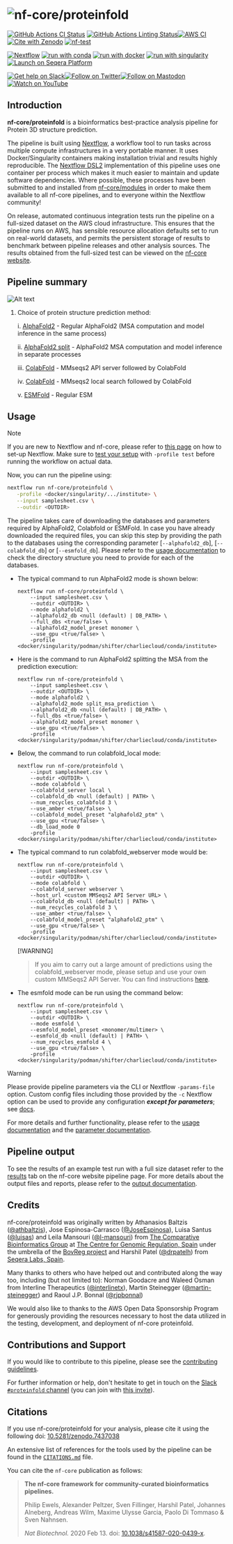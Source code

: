 <h1>
  <picture>
    <source media="(prefers-color-scheme: dark)" srcset="docs/images/nf-core-proteinfold_logo_dark.png">
    <img alt="nf-core/proteinfold" src="docs/images/nf-core-proteinfold_logo_light.png">
  </picture>
</h1>

[![GitHub Actions CI Status](https://github.com/nf-core/proteinfold/actions/workflows/ci.yml/badge.svg)](https://github.com/nf-core/proteinfold/actions/workflows/ci.yml)
[![GitHub Actions Linting Status](https://github.com/nf-core/proteinfold/actions/workflows/linting.yml/badge.svg)](https://github.com/nf-core/proteinfold/actions/workflows/linting.yml)[![AWS CI](https://img.shields.io/badge/CI%20tests-full%20size-FF9900?labelColor=000000&logo=Amazon%20AWS)](https://nf-co.re/proteinfold/results)[![Cite with Zenodo](http://img.shields.io/badge/DOI-10.5281/zenodo.13135393-1073c8?labelColor=000000)](https://doi.org/10.5281/zenodo.13135393)
[![nf-test](https://img.shields.io/badge/unit_tests-nf--test-337ab7.svg)](https://www.nf-test.com)

[![Nextflow](https://img.shields.io/badge/nextflow%20DSL2-%E2%89%A523.04.0-23aa62.svg)](https://www.nextflow.io/)
[![run with conda](http://img.shields.io/badge/run%20with-conda-3EB049?labelColor=000000&logo=anaconda)](https://docs.conda.io/en/latest/)
[![run with docker](https://img.shields.io/badge/run%20with-docker-0db7ed?labelColor=000000&logo=docker)](https://www.docker.com/)
[![run with singularity](https://img.shields.io/badge/run%20with-singularity-1d355c.svg?labelColor=000000)](https://sylabs.io/docs/)
[![Launch on Seqera Platform](https://img.shields.io/badge/Launch%20%F0%9F%9A%80-Seqera%20Platform-%234256e7)](https://cloud.seqera.io/launch?pipeline=https://github.com/nf-core/proteinfold)

[![Get help on Slack](http://img.shields.io/badge/slack-nf--core%20%23proteinfold-4A154B?labelColor=000000&logo=slack)](https://nfcore.slack.com/channels/proteinfold)[![Follow on Twitter](http://img.shields.io/badge/twitter-%40nf__core-1DA1F2?labelColor=000000&logo=twitter)](https://twitter.com/nf_core)[![Follow on Mastodon](https://img.shields.io/badge/mastodon-nf__core-6364ff?labelColor=FFFFFF&logo=mastodon)](https://mstdn.science/@nf_core)[![Watch on YouTube](http://img.shields.io/badge/youtube-nf--core-FF0000?labelColor=000000&logo=youtube)](https://www.youtube.com/c/nf-core)

## Introduction

**nf-core/proteinfold** is a bioinformatics best-practice analysis pipeline for Protein 3D structure prediction.

The pipeline is built using [Nextflow](https://www.nextflow.io), a workflow tool to run tasks across multiple compute infrastructures in a very portable manner. It uses Docker/Singularity containers making installation trivial and results highly reproducible. The [Nextflow DSL2](https://www.nextflow.io/docs/latest/dsl2.html) implementation of this pipeline uses one container per process which makes it much easier to maintain and update software dependencies. Where possible, these processes have been submitted to and installed from [nf-core/modules](https://github.com/nf-core/modules) in order to make them available to all nf-core pipelines, and to everyone within the Nextflow community!

On release, automated continuous integration tests run the pipeline on a full-sized dataset on the AWS cloud infrastructure. This ensures that the pipeline runs on AWS, has sensible resource allocation defaults set to run on real-world datasets, and permits the persistent storage of results to benchmark between pipeline releases and other analysis sources. The results obtained from the full-sized test can be viewed on the [nf-core website](https://nf-co.re/proteinfold/results).

## Pipeline summary

![Alt text](docs/images/nf-core-proteinfold_metro_map_1.1.0.png?raw=true "nf-core-proteinfold 1.1.0 metro map")

1. Choice of protein structure prediction method:

   i. [AlphaFold2](https://github.com/deepmind/alphafold) - Regular AlphaFold2 (MSA computation and model inference in the same process)

   ii. [AlphaFold2 split](https://github.com/luisas/alphafold_split) - AlphaFold2 MSA computation and model inference in separate processes

   iii. [ColabFold](https://github.com/sokrypton/ColabFold) - MMseqs2 API server followed by ColabFold

   iv. [ColabFold](https://github.com/sokrypton/ColabFold) - MMseqs2 local search followed by ColabFold

   v. [ESMFold](https://github.com/facebookresearch/esm) - Regular ESM

## Usage

> [!NOTE]
> If you are new to Nextflow and nf-core, please refer to [this page](https://nf-co.re/docs/usage/installation) on how to set-up Nextflow. Make sure to [test your setup](https://nf-co.re/docs/usage/introduction#how-to-run-a-pipeline) with `-profile test` before running the workflow on actual data.

Now, you can run the pipeline using:

```bash
nextflow run nf-core/proteinfold \
   -profile <docker/singularity/.../institute> \
   --input samplesheet.csv \
   --outdir <OUTDIR>
```

The pipeline takes care of downloading the databases and parameters required by AlphaFold2, Colabfold or ESMFold. In case you have already downloaded the required files, you can skip this step by providing the path to the databases using the corresponding parameter [`--alphafold2_db`], [`--colabfold_db`] or [`--esmfold_db`]. Please refer to the [usage documentation](https://nf-co.re/proteinfold/usage) to check the directory structure you need to provide for each of the databases.

- The typical command to run AlphaFold2 mode is shown below:

  ```console
  nextflow run nf-core/proteinfold \
      --input samplesheet.csv \
      --outdir <OUTDIR> \
      --mode alphafold2 \
      --alphafold2_db <null (default) | DB_PATH> \
      --full_dbs <true/false> \
      --alphafold2_model_preset monomer \
      --use_gpu <true/false> \
      -profile <docker/singularity/podman/shifter/charliecloud/conda/institute>
  ```

- Here is the command to run AlphaFold2 splitting the MSA from the prediction execution:

  ```console
  nextflow run nf-core/proteinfold \
      --input samplesheet.csv \
      --outdir <OUTDIR> \
      --mode alphafold2 \
      --alphafold2_mode split_msa_prediction \
      --alphafold2_db <null (default) | DB_PATH> \
      --full_dbs <true/false> \
      --alphafold2_model_preset monomer \
      --use_gpu <true/false> \
      -profile <docker/singularity/podman/shifter/charliecloud/conda/institute>
  ```

- Below, the command to run colabfold_local mode:

  ```console
  nextflow run nf-core/proteinfold \
      --input samplesheet.csv \
      --outdir <OUTDIR> \
      --mode colabfold \
      --colabfold_server local \
      --colabfold_db <null (default) | PATH> \
      --num_recycles_colabfold 3 \
      --use_amber <true/false> \
      --colabfold_model_preset "alphafold2_ptm" \
      --use_gpu <true/false> \
      --db_load_mode 0
      -profile <docker/singularity/podman/shifter/charliecloud/conda/institute>
  ```

- The typical command to run colabfold_webserver mode would be:

  ```console
  nextflow run nf-core/proteinfold \
      --input samplesheet.csv \
      --outdir <OUTDIR> \
      --mode colabfold \
      --colabfold_server webserver \
      --host_url <custom MMSeqs2 API Server URL> \
      --colabfold_db <null (default) | PATH> \
      --num_recycles_colabfold 3 \
      --use_amber <true/false> \
      --colabfold_model_preset "alphafold2_ptm" \
      --use_gpu <true/false> \
      -profile <docker/singularity/podman/shifter/charliecloud/conda/institute>
  ```

  [!WARNING]

  > If you aim to carry out a large amount of predictions using the colabfold_webserver mode, please setup and use your own custom MMSeqs2 API Server. You can find instructions [here](https://github.com/sokrypton/ColabFold/tree/main/MsaServer).

- The esmfold mode can be run using the command below:

  ```console
  nextflow run nf-core/proteinfold \
      --input samplesheet.csv \
      --outdir <OUTDIR> \
      --mode esmfold \
      --esmfold_model_preset <monomer/multimer> \
      --esmfold_db <null (default) | PATH> \
      --num_recycles_esmfold 4 \
      --use_gpu <true/false> \
      -profile <docker/singularity/podman/shifter/charliecloud/conda/institute>
  ```

> [!WARNING]
> Please provide pipeline parameters via the CLI or Nextflow `-params-file` option. Custom config files including those provided by the `-c` Nextflow option can be used to provide any configuration _**except for parameters**_;
> see [docs](https://nf-co.re/usage/configuration#custom-configuration-files).

For more details and further functionality, please refer to the [usage documentation](https://nf-co.re/proteinfold/usage) and the [parameter documentation](https://nf-co.re/proteinfold/parameters).

## Pipeline output

To see the results of an example test run with a full size dataset refer to the [results](https://nf-co.re/proteinfold/results) tab on the nf-core website pipeline page.
For more details about the output files and reports, please refer to the
[output documentation](https://nf-co.re/proteinfold/output).

## Credits

nf-core/proteinfold was originally written by Athanasios Baltzis ([@athbaltzis](https://github.com/athbaltzis)), Jose Espinosa-Carrasco ([@JoseEspinosa](https://github.com/JoseEspinosa)), Luisa Santus ([@luisas](https://github.com/luisas)) and Leila Mansouri ([@l-mansouri](https://github.com/l-mansouri)) from [The Comparative Bioinformatics Group](https://www.crg.eu/en/cedric_notredame) at [The Centre for Genomic Regulation, Spain](https://www.crg.eu/) under the umbrella of the [BovReg project](https://www.bovreg.eu/) and Harshil Patel ([@drpatelh](https://github.com/drpatelh)) from [Seqera Labs, Spain](https://seqera.io/).

Many thanks to others who have helped out and contributed along the way too, including (but not limited to): Norman Goodacre and Waleed Osman from Interline Therapeutics ([@interlinetx](https://github.com/interlinetx)), Martin Steinegger ([@martin-steinegger](https://github.com/martin-steinegger)) and Raoul J.P. Bonnal ([@rjpbonnal](https://github.com/rjpbonnal))

We would also like to thanks to the AWS Open Data Sponsorship Program for generously providing the resources necessary to host the data utilized in the testing, development, and deployment of nf-core proteinfold.

## Contributions and Support

If you would like to contribute to this pipeline, please see the [contributing guidelines](.github/CONTRIBUTING.md).

For further information or help, don't hesitate to get in touch on the [Slack `#proteinfold` channel](https://nfcore.slack.com/channels/proteinfold) (you can join with [this invite](https://nf-co.re/join/slack)).

## Citations

If you use nf-core/proteinfold for your analysis, please cite it using the following doi: [10.5281/zenodo.7437038](https://doi.org/10.5281/zenodo.7437038)

An extensive list of references for the tools used by the pipeline can be found in the [`CITATIONS.md`](CITATIONS.md) file.

You can cite the `nf-core` publication as follows:

> **The nf-core framework for community-curated bioinformatics pipelines.**
>
> Philip Ewels, Alexander Peltzer, Sven Fillinger, Harshil Patel, Johannes Alneberg, Andreas Wilm, Maxime Ulysse Garcia, Paolo Di Tommaso & Sven Nahnsen.
>
> _Nat Biotechnol._ 2020 Feb 13. doi: [10.1038/s41587-020-0439-x](https://dx.doi.org/10.1038/s41587-020-0439-x).
